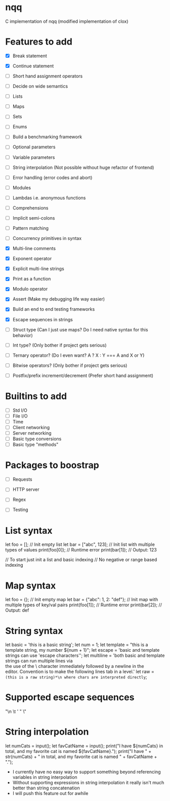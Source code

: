 # nqq
C implementation of nqq (modified implementation of clox)

# Features to add
- [x] Break statement
- [x] Continue statement
- [ ] Short hand assignment operators
- [ ] Decide on wide semantics
- [ ] Lists
- [ ] Maps
- [ ] Sets
- [ ] Enums
- [ ] Build a benchmarking framework
- [ ] Optional parameters
- [ ] Variable parameters
- [ ] String interpolation (Not possible without huge refactor of frontend)
- [ ] Error handling (error codes and abort)
- [ ] Modules
- [ ] Lambdas i.e. anonymous functions
- [ ] Comprehensions
- [ ] Implicit semi-colons
- [ ] Pattern matching
- [ ] Concurrency primitives in syntax
- [x] Multi-line comments
- [x] Exponent operator
- [x] Explicit multi-line strings
- [x] Print as a function
- [x] Modulo operator
- [x] Assert (Make my debugging life way easier)
- [x] Build an end to end testing frameworks
- [x] Escape sequences in strings
- [ ] Struct type (Can I just use maps? Do I need native syntax for this behavior)
- [ ] Int type? (Only bother if project gets serious)
- [ ] Ternary operator? (Do I even want? A ? X : Y === A and X or Y)
- [ ] Bitwise operators? (Only bother if project gets serious)
- [ ] Postfix/prefix increment/decrement (Prefer short hand assignment)


# Builtins to add
- [ ] Std I/O
- [ ] File I/O
- [ ] Time
- [ ] Client networking
- [ ] Server networking
- [ ] Basic type conversions
- [ ] Basic type "methods"

# Packages to boostrap
- [ ] Requests
- [ ] HTTP server
- [ ] Regex
- [ ] Testing


# List syntax
let foo = []; // Init empty list
let bar = ["abc", 123]; // Init list with multiple types of values
print(foo[0]); // Runtime error
print(bar[1]); // Output: 123

// To start just init a list and basic indexing
// No negative or range based indexing

# Map syntax
let foo = {}; // Init empty map
let bar = {"abc": 1, 2: "def"}; // Init map with multiple types of key/val pairs
print(foo[1]); // Runtime error
print(bar[2]); // Output: def

# String syntax
let basic = 'this is a basic string';
let num = 1;
let template = "this is a template string, my number ${num + 1}";
let escape = 'basic and template strings can use \'escape characters\'';
let multiline = 'both basic and template strings can run multiple lines via \
    the use of the \\ character immediately followed by a newline in the \
    editor. Convention is to make the following lines tab in a level.'
let raw = `(this is a raw string)*\n where chars are interpreted directly`;

# Supported escape sequences
"\n \t \' \" \\"

# String interpolation
let numCats = input();
let favCatName = input();
print("I have ${numCats} in total, and my favorite cat is named ${favCatName}.");
print("I have " + str(numCats) + " in total, and my favorite cat is named " + favCatName + ".");

- I currently have no easy way to support something beyond referencing variables in string interpolation
- Without supporting expressions in string interpolation it really isn't much better than string concatenation
- I will push this feature out for awhile
